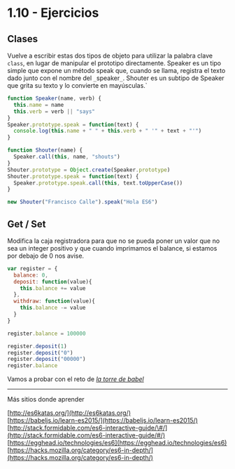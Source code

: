 # 1.10 - Ejercicios

## Clases

Vuelve a escribir estas dos tipos de objeto para utilizar la palabra clave `class`, en lugar de manipular el prototipo directamente. Speaker es un tipo simple que expone un método speak que, cuando se llama, registra el texto dado junto con el nombre del `_`speaker`_`. Shouter es un subtipo de Speaker que grita su texto y lo convierte en mayúsculas.`

```js
function Speaker(name, verb) {
  this.name = name
  this.verb = verb || "says"
}
Speaker.prototype.speak = function(text) {
  console.log(this.name + " " + this.verb + " '" + text + "'")
}

function Shouter(name) {
  Speaker.call(this, name, "shouts")
}
Shouter.prototype = Object.create(Speaker.prototype)
Shouter.prototype.speak = function(text) {
  Speaker.prototype.speak.call(this, text.toUpperCase())
}

new Shouter("Francisco Calle").speak("Hola ES6")
```

## Get / Set

Modifica la caja registradora para que no se pueda poner un valor que no sea un integer positivo y que cuando imprimamos el balance, si estamos por debajo de 0 nos avise.

```js
var register = {
  balance: 0,
  deposit: function(value){
    this.balance += value
  },
  withdraw: function(value){
    this.balance -= value
  }
}

register.balance = 100000

register.deposit(1)
register.deposit("0")
register.deposit("00000")
register.balance
```

Vamos a probar con el reto de [_la torre de babel_](https://github.com/yosuke-furukawa/tower-of-babel)

---

Más sitios donde aprender

[http://es6katas.org/](http://es6katas.org/)  
[https://babeljs.io/learn-es2015/](https://babeljs.io/learn-es2015/)  
[http://stack.formidable.com/es6-interactive-guide/\#/](http://stack.formidable.com/es6-interactive-guide/#/)  
[https://egghead.io/technologies/es6](https://egghead.io/technologies/es6)  
[https://hacks.mozilla.org/category/es6-in-depth/](https://hacks.mozilla.org/category/es6-in-depth/)

